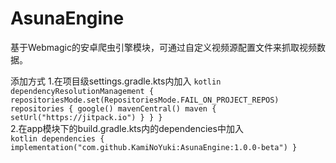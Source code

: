 # AsunaEngine
基于Webmagic的安卓爬虫引擎模块，可通过自定义视频源配置文件来抓取视频数据。

添加方式
1.在项目级settings.gradle.kts内加入
`kotlin
dependencyResolutionManagement {
    repositoriesMode.set(RepositoriesMode.FAIL_ON_PROJECT_REPOS)
    repositories {
        google()
        mavenCentral()
        maven { setUrl("https://jitpack.io") }
    }
}
`  
2.在app模块下的build.gradle.kts内的dependencies中加入  
`kotlin
dependencies {
		implementation("com.github.KamiNoYuki:AsunaEngine:1.0.0-beta")
	}
`
